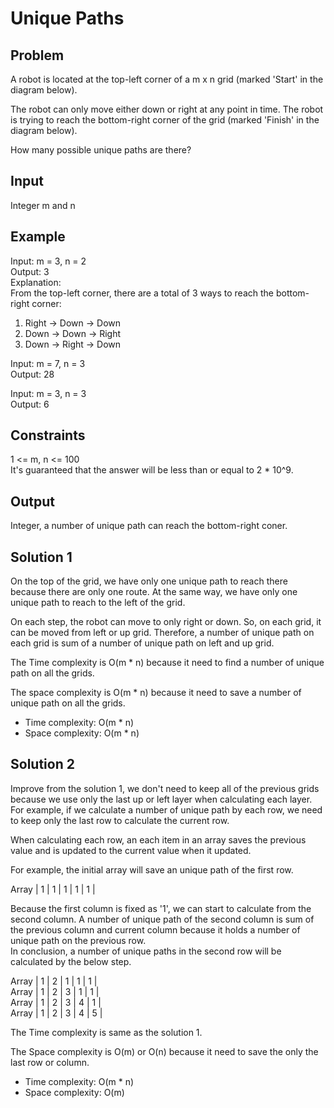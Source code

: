 # Unique Paths

## Problem

A robot is located at the top-left corner of a m x n grid (marked 'Start' in the diagram below).

The robot can only move either down or right at any point in time. The robot is trying to reach the bottom-right corner of the grid (marked 'Finish' in the diagram below).

How many possible unique paths are there?

## Input

Integer m and n

## Example

Input: m = 3, n = 2  
Output: 3  
Explanation:  
From the top-left corner, there are a total of 3 ways to reach the bottom-right corner:  

1. Right -> Down -> Down
2. Down -> Down -> Right
3. Down -> Right -> Down

Input: m = 7, n = 3  
Output: 28  

Input: m = 3, n = 3  
Output: 6  

## Constraints

1 <= m, n <= 100  
It's guaranteed that the answer will be less than or equal to 2 * 10^9.  

## Output

Integer, a number of unique path can reach the bottom-right coner.

## Solution 1

On the top of the grid, we have only one unique path to reach there because there are only one route. At the same way, we have only one unique path to reach to the left of the grid.  

On each step, the robot can move to only right or down. So, on each grid, it can be moved from left or up grid. Therefore, a number of unique path on each grid is sum of a number of unique path on left and up grid.

The Time complexity is O(m * n) because it need to find a number of unique path on all the grids.

The space complexity is O(m * n) because it need to save a number of unique path on all the grids.

- Time complexity: O(m * n)
- Space complexity: O(m * n)

## Solution 2

Improve from the solution 1, we don't need to keep all of the previous grids because we use only the last up or left layer when calculating each layer.  
For example, if we calculate a number of unique path by each row, we need to keep only the last row to calculate the current row.  

When calculating each row, an each item in an array saves the previous value and is updated to the current value when it updated.  

For example, the initial array will save an unique path of the first row.

Array | 1 | 1 | 1 | 1 | 1 |

Because the first column is fixed as '1', we can start to calculate from the second column. A number of unique path of the second column is sum of the previous column and current column because it holds a number of unique path on the previous row.  
In conclusion, a number of unique paths in the second row will be calculated by the below step.  

Array | 1 | 2 | 1 | 1 | 1 |  
Array | 1 | 2 | 3 | 1 | 1 |  
Array | 1 | 2 | 3 | 4 | 1 |  
Array | 1 | 2 | 3 | 4 | 5 |  

The Time complexity is same as the solution 1.

The Space complexity is O(m) or O(n) because it need to save the only the last row or column.

- Time complexity: O(m * n)
- Space complexity: O(m)
